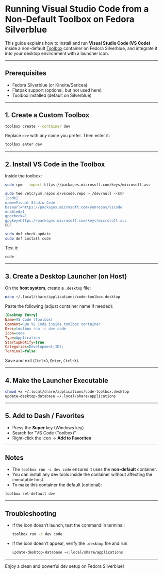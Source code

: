 # Running Visual Studio Code from a Non-Default Toolbox on Fedora Silverblue

This guide explains how to install and run **Visual Studio Code (VS Code)** inside a non-default [Toolbox](https://docs.fedoraproject.org/en-US/fedora-silverblue/toolbox/) container on Fedora Silverblue, and integrate it into your desktop environment with a launcher icon.

---

## Prerequisites
- Fedora Silverblue (or Kinoite/Sericea)
- Flatpak support (optional, but not used here)
- Toolbox installed (default on Silverblue)

---

## 1. Create a Custom Toolbox
```bash
toolbox create --container dev
```

Replace `dev` with any name you prefer. Then enter it:

```bash
toolbox enter dev
```

---

## 2. Install VS Code in the Toolbox
Inside the toolbox:

```bash
sudo rpm --import https://packages.microsoft.com/keys/microsoft.asc

sudo tee /etc/yum.repos.d/vscode.repo > /dev/null <<EOF
[code]
name=Visual Studio Code
baseurl=https://packages.microsoft.com/yumrepos/vscode
enabled=1
gpgcheck=1
gpgkey=https://packages.microsoft.com/keys/microsoft.asc
EOF

sudo dnf check-update
sudo dnf install code
```

Test it:
```bash
code
```

---

## 3. Create a Desktop Launcher (on Host)
On the **host system**, create a `.desktop` file:

```bash
nano ~/.local/share/applications/code-toolbox.desktop
```

Paste the following (adjust container name if needed):

```ini
[Desktop Entry]
Name=VS Code (Toolbox)
Comment=Run VS Code inside toolbox container
Exec=toolbox run -c dev code
Icon=code
Type=Application
StartupNotify=true
Categories=Development;IDE;
Terminal=false
```

Save and exit (`Ctrl+O`, `Enter`, `Ctrl+X`).

---

## 4. Make the Launcher Executable
```bash
chmod +x ~/.local/share/applications/code-toolbox.desktop
update-desktop-database ~/.local/share/applications
```

---

## 5. Add to Dash / Favorites
- Press the **Super** key (Windows key)
- Search for "VS Code (Toolbox)"
- Right-click the icon → **Add to Favorites**

---

## Notes
- The `toolbox run -c dev code` ensures it uses the **non-default** container.
- You can install any dev tools inside the container without affecting the immutable host.
- To make this container the default (optional):

```bash
toolbox set-default dev
```

---

## Troubleshooting
- If the icon doesn’t launch, test the command in terminal:
  ```bash
  toolbox run -c dev code
  ```
- If the icon doesn't appear, verify the `.desktop` file and run:
  ```bash
  update-desktop-database ~/.local/share/applications
  ```

---

Enjoy a clean and powerful dev setup on Fedora Silverblue!
